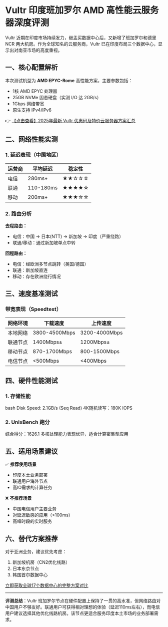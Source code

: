 # Vultr 印度班加罗尔 AMD 高性能云服务器深度评测

Vultr 近期在印度市场持续发力，继孟买数据中心后，又新增了班加罗尔和德里 NCR 两大机房。作为全球知名的云服务商，Vultr 已在印度布局三个数据中心，显示出对南亚市场的高度重视。

## 一、核心配置解析

本次测试机型为 **AMD EPYC-Rome** 高性能方案，主要参数包括：
- 1核 AMD EPYC 处理器
- 25GB NVMe 固态硬盘（实测 I/O 达 2GB/s）
- 1Gbps 网络带宽
- 原生支持 IPv4/IPv6

👉 [【点击查看】2025年最新 Vultr 优惠码及特价云服务器方案汇总](https://bit.ly/VuLtr)

## 二、网络性能实测

### 1. 延迟表现（中国地区）
| 运营商 | 平均延迟 | 稳定性 |
|--------|----------|--------|
| 电信   | 280ms+  | ★★☆☆☆ |
| 联通   | 110-180ms | ★★★★☆ |
| 移动   | 200ms+  | ★★★☆☆ |

### 2. 路由分析
**去程路由：**
- 电信：中国 → 日本(NTT) → 新加坡 → 印度（严重绕路）
- 联通/移动：通过新加坡单点中转

**回程路由：**
- 电信：经欧洲多节点跳转（英国/德国）
- 联通：新加坡直连
- 移动：存在欧洲绕行情况

## 三、速度基准测试

### 带宽表现（Speedtest）
| 网络环境 | 下载速度       | 上传速度       |
|----------|----------------|----------------|
| 本地网络 | 3800-4500Mbps | 3200-4000Mbps |
| 联通节点 | 1400Mbps±     | 1200Mbps±     |
| 移动节点 | 870-1700Mbps  | 800-1500Mbps  |
| 电信节点 | <500Mbps       | <400Mbps       |

## 四、硬件性能测试

### 1. 存储性能
bash
Disk Speed: 2.1GB/s (Seq Read)
4K随机读写：180K IOPS

### 2. UnixBench 跑分

综合得分：1626.1
多核处理能力表现优异，适合计算密集型应用

## 五、适用场景建议

✅ **推荐使用场景**
- 印度本土业务部署
- 联通用户海外节点
- 高IO需求的计算任务

❌ **不推荐场景**
- 中国电信用户主要业务
- 对延迟敏感的应用（<100ms）
- 高峰时段的实时服务

## 六、替代方案推荐

对于亚洲业务，建议优先考虑：
1. 新加坡机房（CN2优化线路）
2. 日本东京节点
3. 韩国首尔数据中心

[立即获取全球17个数据中心的完整方案对比](https://bit.ly/VuLtr)

---

**评测总结**：Vultr 班加罗尔节点在硬件配置上保持了一贯的高水准，但网络路由对中国用户不够友好。联通用户可获得相对理想的体验（延迟110ms左右），而电信用户建议选择其他优化线路机房。该节点更适合服务印度本土市场的业务部署需求。
